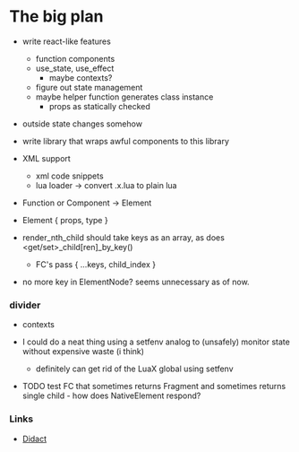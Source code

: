 
# The big plan

- write react-like features
    - function components
    - use_state, use_effect
        - maybe contexts?
    - figure out state management
    - maybe helper function generates class instance
        - props as statically checked

- outside state changes somehow

- write library that wraps awful components to this library

- XML support
    - xml code snippets
    - lua loader -> convert .x.lua to plain lua
    

- Function or Component -> Element
- Element { props, type }

- render_nth_child should take keys as an array, as does <get/set>_child[ren]_by_key()
    - FC's pass { ...keys, child_index }

- no more key in ElementNode? seems unnecessary as of now.

### divider
- contexts
- I could do a neat thing using a setfenv analog to (unsafely) monitor state without expensive waste (i think)
    - definitely can get rid of the LuaX global using setfenv

- TODO test FC that sometimes returns Fragment and sometimes returns single child - how does NativeElement respond?

### Links
- [Didact](https://pomb.us/build-your-own-react/)